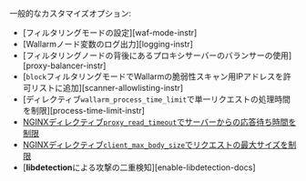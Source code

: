 一般的なカスタマイズオプション:

* [フィルタリングモードの設定][waf-mode-instr]
* [Wallarmノード変数のログ出力][logging-instr]
* [フィルタリングノードの背後にあるプロキシサーバーのバランサーの使用][proxy-balancer-instr]
* [`block`フィルタリングモードでWallarmの脆弱性スキャン用IPアドレスを許可リストに追加][scanner-allowlisting-instr]
* [ディレクティブ`wallarm_process_time_limit`で単一リクエストの処理時間を制限][process-time-limit-instr]
* [NGINXディレクティブ`proxy_read_timeout`でサーバーからの応答待ち時間を制限](https://nginx.org/en/docs/http/ngx_http_proxy_module.html#proxy_read_timeout)
* [NGINXディレクティブ`client_max_body_size`でリクエストの最大サイズを制限](https://nginx.org/en/docs/http/ngx_http_core_module.html#client_max_body_size)
* [**libdetection**による攻撃の二重検知][enable-libdetection-docs]